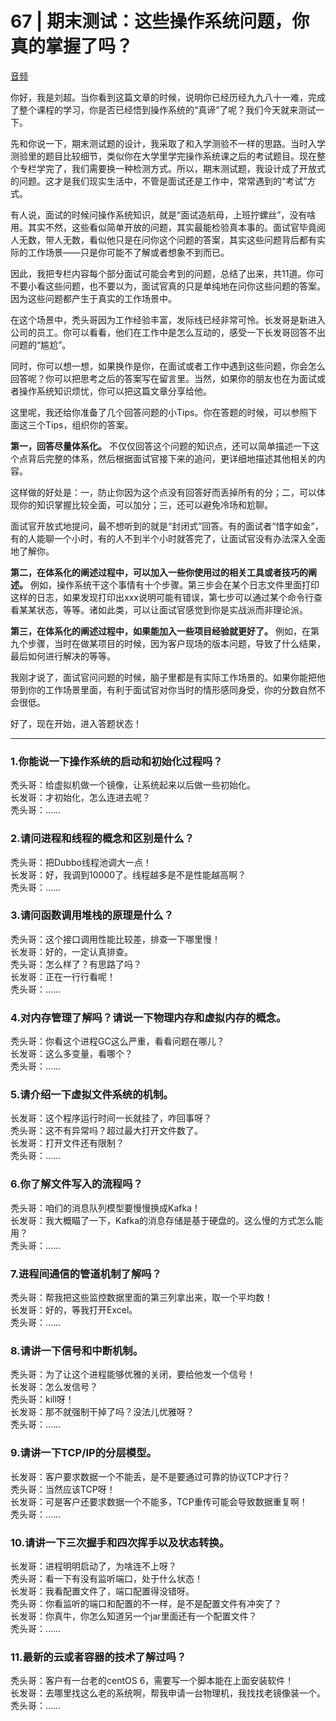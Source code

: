 # 67 | 期末测试：这些操作系统问题，你真的掌握了吗？

[音频](https://static001.geekbang.org/resource/audio/96/5d/96ff6d500b5fa98ae05a9ad84300295d.mp3)

你好，我是刘超。当你看到这篇文章的时候，说明你已经历经九九八十一难，完成了整个课程的学习，你是否已经悟到操作系统的“真谛”了呢？我们今天就来测试一下。

先和你说一下，期末测试题的设计，我采取了和入学测验不一样的思路。当时入学测验里的题目比较细节，类似你在大学里学完操作系统课之后的考试题目。现在整个专栏学完了，我们需要换一种检测方式。所以，期末测试题，我设计成了开放式的问题。这才是我们现实生活中，不管是面试还是工作中，常常遇到的“考试”方式。

有人说，面试的时候问操作系统知识，就是“面试造航母，上班拧螺丝”，没有啥用。其实不然，这些看似简单开放的问题，其实最能检验真本事的。面试官毕竟阅人无数，带人无数，看似他只是在问你这个问题的答案，其实这些问题背后都有实际的工作场景——只是你可能不了解或者想象不到而已。

因此，我把专栏内容每个部分面试可能会考到的问题，总结了出来，共11道。你可不要小看这些问题，也不要以为，面试官真的只是单纯地在问你这些问题的答案。因为这些问题都产生于真实的工作场景中。

在这个场景中，秃头哥因为工作经验丰富，发际线已经非常可怜。长发哥是新进入公司的员工。你可以看看，他们在工作中是怎么互动的，感受一下长发哥回答不出问题的“尴尬”。

同时，你可以想一想，如果换作是你，在面试或者工作中遇到这些问题，你会怎么回答呢？你可以把思考之后的答案写在留言里。当然，如果你的朋友也在为面试或者操作系统知识烦忧，你可以把这篇文章分享给他。

这里呢，我还给你准备了几个回答问题的小Tips。你在答题的时候，可以参照下面这三个Tips，组织你的答案。

 **第一，回答尽量体系化。**
不仅仅回答这个问题的知识点，还可以简单描述一下这个点背后完整的体系，然后根据面试官接下来的追问，更详细地描述其他相关的内容。

这样做的好处是：一，防止你因为这个点没有回答好而丢掉所有的分；二，可以体现你的知识掌握比较全面，可以加分；三，还可以避免冷场和尬聊。

面试官开放式地提问，最不想听到的就是“封闭式”回答。有的面试者“惜字如金”，有的人能聊一个小时，有的人不到半个小时就答完了，让面试官没有办法深入全面地了解你。

 **第二，在体系化的阐述过程中，可以加入一些你使用过的相关工具或者技巧的阐述。**
例如，操作系统干这个事情有十个步骤。第三步会在某个日志文件里面打印这样的日志，如果发现打印出xxx说明可能有错误，第七步可以通过某个命令行查看某某状态，等等。诸如此类，可以让面试官感觉到你是实战派而非理论派。

 **第三，在体系化的阐述过程中，如果能加入一些项目经验就更好了。**
例如，在第九个步骤，当时在做某项目的时候，因为客户现场的版本问题，导致了什么结果，最后如何进行解决的等等。

我刚才说了，面试官问问题的时候，脑子里都是有实际工作场景的。如果你能把他带到你的工作场景里面，有利于面试官对你当时的情形感同身受，你的分数自然不会很低。

好了，现在开始，进入答题状态！

* * *

### 1.你能说一下操作系统的启动和初始化过程吗？

秃头哥：给虚拟机做一个镜像，让系统起来以后做一些初始化。  
长发哥：才初始化，怎么连进去呢？  
秃头哥：……

### 2.请问进程和线程的概念和区别是什么？

秃头哥：把Dubbo线程池调大一点！  
长发哥：好，我调到10000了。线程越多是不是性能越高啊？  
秃头哥：……

### 3.请问函数调用堆栈的原理是什么？

秃头哥：这个接口调用性能比较差，排查一下哪里慢！  
长发哥：好的，一定认真排查。  
秃头哥：怎么样了？有思路了吗？  
长发哥：正在一行行看呢！  
秃头哥：……

### 4.对内存管理了解吗？请说一下物理内存和虚拟内存的概念。

秃头哥：你看这个进程GC这么严重，看看问题在哪儿？  
长发哥：这么多变量，看哪个？  
秃头哥：……

### 5.请介绍一下虚拟文件系统的机制。

长发哥：这个程序运行时间一长就挂了，咋回事呀？  
秃头哥：这不有异常吗？超过最大打开文件数了。  
长发哥：打开文件还有限制？  
秃头哥：……

### 6.你了解文件写入的流程吗？

秃头哥：咱们的消息队列模型要慢慢换成Kafka！  
长发哥：我大概瞄了一下，Kafka的消息存储是基于硬盘的。这么慢的方式怎么能用？  
秃头哥：……

### 7.进程间通信的管道机制了解吗？

秃头哥：帮我把这些监控数据里面的第三列拿出来，取一个平均数！  
长发哥：好的，等我打开Excel。  
秃头哥：……

### 8.请讲一下信号和中断机制。

秃头哥：为了让这个进程能够优雅的关闭，要给他发一个信号！  
长发哥：怎么发信号？  
秃头哥：kill呀！  
长发哥：那不就强制干掉了吗？没法儿优雅呀？  
秃头哥：……

### 9.请讲一下TCP/IP的分层模型。

长发哥：客户要求数据一个不能丢，是不是要通过可靠的协议TCP才行？  
秃头哥：当然应该TCP呀！  
长发哥：可是客户还要求数据一个不能多，TCP重传可能会导致数据重复啊！  
秃头哥：……

### 10.请讲一下三次握手和四次挥手以及状态转换。

长发哥：进程明明启动了，为啥连不上呀？  
秃头哥：看一下有没有监听端口，处于什么状态！  
长发哥：我看配置文件了，端口配置得没错呀。  
秃头哥：你看监听的端口和配置的不一样，是不是配置文件有冲突了？  
长发哥：你真牛，你怎么知道另一个jar里面还有一个配置文件？  
秃头哥：……

### 11.最新的云或者容器的技术了解过吗？

秃头哥：客户有一台老的centOS 6，需要写一个脚本能在上面安装软件！  
长发哥：去哪里找这么老的系统啊，帮我申请一台物理机，我找找老镜像装一个。  
秃头哥：……

